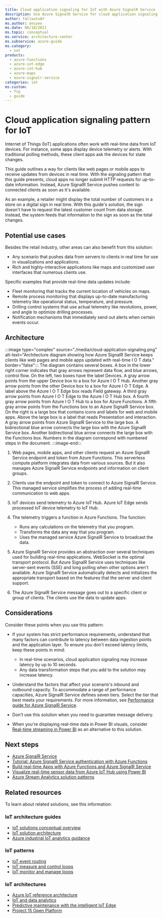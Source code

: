 ```yaml
---
title: Cloud application signaling for IoT with Azure SignalR Service
description: Use Azure SignalR Service for cloud application signaling. This service sends real-time IoT data to clients like web pages and mobile apps.
author: falloutxAY
ms.author: ansyeo
ms.date: 06/18/2021
ms.topic: conceptual
ms.service: architecture-center
ms.subservice: azure-guide
ms.category:
  - iot
products:
  - azure-functions
  - azure-iot-edge
  - azure-iot-hub
  - azure-maps
  - azure-signalr-service
categories: iot
ms.custom:
  - fcp
  - guide
---
```


# Cloud application signaling pattern for IoT

Internet of Things (IoT) applications often work with real-time data from IoT devices. For instance, some apps display device telemetry or alerts. With traditional polling methods, these client apps ask the devices for state changes.

This guide outlines a way for clients like web pages or mobile apps to receive updates from devices in real time. With the signaling pattern that this guide presents, cloud apps no longer submit HTTP requests for up-to-date information. Instead, Azure SignalR Service pushes content to connected clients as soon as it's available.

As an example, a retailer might display the total number of customers in a store on a digital sign in real time. With this guide's solution, the sign doesn't have to request the latest customer count from data storage. Instead, the system feeds that information to the sign as soon as the total changes.

## Potential use cases

Besides the retail industry, other areas can also benefit from this solution:

- Any scenario that pushes data from servers to clients in real time for use in visualizations and applications.
- Rich and highly-interactive applications like maps and customized user interfaces that numerous clients use.

Specific examples that provide real-time data updates include:

- Fleet monitoring that tracks the current location of vehicles on maps.
- Remote process monitoring that displays up-to-date manufacturing telemetry like operational status, temperature, and pressure.
- Drilling control systems that use actual telemetry like revolutions, power, and angle to optimize drilling processes.
- Notification mechanisms that immediately send out alerts when certain events occur.

## Architecture

:::image type="complex" source="./media/cloud-application-signaling.png" alt-text="Architecture diagram showing how Azure SignalR Service keeps clients like web pages and mobile apps updated with real-time I O T data." border="false":::
   The diagram contains several boxes. A box in the lower right corner indicates that gray arrows represent data flow, and blue arrows, control flow. On the left, two boxes have the label Devices. A gray arrow points from the upper Device box to a box for Azure I O T Hub. Another gray arrow points from the other Device box to a box for Azure I O T Edge. A label above the Azure I O T Edge box reads Field gateway. A third gray arrow points from Azure I O T Edge to the Azure I O T Hub box. A fourth gray arrow points from Azure I O T Hub to a box for Azure Functions. A fifth gray arrow points from the Functions box to an Azure SignalR Service box. On the right is a large box that contains icons and labels for web and mobile apps. Above the large box is a label that reads Presentation and interaction. A gray arrow points from Azure SignalR Service to the large box. A bidirectional blue arrow connects the large box with the Azure SignalR Service box. Another bidirectional blue arrow connects the large box with the Functions box. Numbers in the diagram correspond with numbered steps in the document.
:::image-end:::

1. Web pages, mobile apps, and other clients request an Azure SignalR Service endpoint and token from Azure Functions. This serverless compute platform integrates data from various sources. But it also manages Azure SignalR Service endpoints and information on client groups.

1. Clients use the endpoint and token to connect to Azure SignalR Service. This managed service simplifies the process of adding real-time communication to web apps.

1. IoT devices send telemetry to Azure IoT Hub. Azure IoT Edge sends processed IoT device telemetry to IoT Hub.

1. The telemetry triggers a function in Azure Functions. The function:

   - Runs any calculations on the telemetry that you program.
   - Transforms the data any way that you program.
   - Uses the managed service Azure SignalR Service to broadcast the data.

1. Azure SignalR Service provides an abstraction over several techniques used for building real-time applications. WebSocket is the optimal transport protocol. But Azure SignalR Service uses techniques like server-sent events (SSE) and long polling when other options aren't available. Azure SignalR Service automatically detects and initializes the appropriate transport based on the features that the server and client support.

1. The Azure SignalR Service message goes out to a specific client or group of clients. The clients use the data to update apps.

## Considerations

Consider these points when you use this pattern:

- If your system has strict performance requirements, understand that many factors can contribute to latency between data ingestion points and the application layer. To ensure you don't exceed latency limits, keep these points in mind:

  - In real-time scenarios, cloud application signaling may increase latency by up to 10 seconds.
  - Any data transformation steps that you add to the solution may increase latency.

- Understand the factors that affect your scenario's inbound and outbound capacity. To accommodate a range of performance capacities, Azure SignalR Service defines seven tiers. Select the tier that best meets your requirements. For more information, see [Performance guide for Azure SignalR Service](/azure/azure-signalr/signalr-concept-performance).

- Don't use this solution when you need to guarantee message delivery.

- When you're displaying real-time data in Power BI visuals, consider [Real-time streaming in Power BI](/power-bi/connect-data/service-real-time-streaming) as an alternative to this solution.

## Next steps

- [Azure SignalR Service](https://azure.microsoft.com/services/signalr-service/)
- [Tutorial: Azure SignalR Service authentication with Azure Functions](/azure/azure-signalr/signalr-tutorial-authenticate-azure-functions)
- [Build real-time Apps with Azure Functions and Azure SignalR Service](/azure/azure-signalr/signalr-concept-azure-functions)
- [Visualize real-time sensor data from Azure IoT Hub using Power BI](/azure/iot-hub/iot-hub-live-data-visualization-in-power-bi)
- [Azure Stream Analytics solution patterns](/azure/stream-analytics/stream-analytics-solution-patterns)

## Related resources

To learn about related solutions, see this information:

### IoT architecture guides

- [IoT solutions conceptual overview](/azure/architecture/example-scenario/iot/introduction-to-solutions)
- [IoT solution architecture](/azure/architecture/example-scenario/iot/devices-platform-application)
- [Azure industrial IoT analytics guidance](/azure/architecture/guide/iiot-guidance/iiot-architecture)

### IoT patterns

- [IoT event routing](/azure/architecture/example-scenario/iot/event-routing)
- [IoT measure and control loops](/azure/architecture/example-scenario/iot/measure-control-loop)
- [IoT monitor and manage loops](/azure/architecture/example-scenario/iot/monitor-manage-loop)

### IoT architectures

- [Azure IoT reference architecture](/azure/architecture/reference-architectures/iot)
- [IoT and data analytics](/azure/architecture/example-scenario/data/big-data-with-iot)
- [Predictive maintenance with the intelligent IoT Edge](/azure/architecture/example-scenario/predictive-maintenance/iot-predictive-maintenance)
- [Project 15 Open Platform](/azure/architecture/solution-ideas/articles/project-15-iot-sustainability)